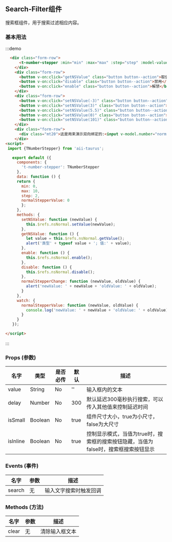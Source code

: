 <script>
 import {TNumberStepper} from 'aii-taurus';

   export default ({
     components: {
       't-number-stepper': TNumberStepper
     },
     data: function () {
     return {
       min: 0,
       max: 10,
       step: 2,
       normalStepperValue: 0
       };
     },
     methods: {
       setNSValue: function (newValue) {
         this.$refs.nsNormal.setValue(newValue);
       },
       getNSValue: function () {
         let value = this.$refs.nsNormal.getValue();
         alert('类型' + typeof value + '; 值:' + value);
       },
       enable: function () {
         this.$refs.nsNormal.enable();
       },
       disable: function () {
         this.$refs.nsNormal.disable();
       },
       normalStepperChange: function (newValue, oldValue) {
         alert('newValue: ' + newValue + 'oldValue: ' + oldValue);
       }
     },
     watch: {
       normalStepperValue: function (newValue, oldValue) {
         console.log('newValue: ' + newValue + 'oldValue: ' + oldValue);
       }
     }
   });

</script>

## Search-Filter组件

搜索框组件，用于搜索过滤相应内容。

### 基本用法

:::demo

```html
  <div class="form-row">
      <t-number-stepper :min="min" :max="max" :step="step" :model-value="normalStepperValue" label="Number Steppper" @on-value-change="normalStepperChange" ref="nsNormal" v-model="normalStepperValue"></t-number-stepper>
    </div>
    <div class="form-row">
      <button v-on:click="getNSValue" class="button button--action">取值</button>
      <button v-on:click="disable" class="button button--action">禁用</button>
      <button v-on:click="enable" class="button button--action">解禁</button>
    </div>
    <div class="form-row">
      <button v-on:click="setNSValue(-3)" class="button button--action">设置值为(-3)</button>
      <button v-on:click="setNSValue(3)" class="button button--action">设置值为(3)</button>
      <button v-on:click="setNSValue(5.5)" class="button button--action">设置值为(5.5)</button>
      <button v-on:click="setNSValue(0)" class="button button--action">设置值为(0)</button>
      <button v-on:click="setNSValue(101)" class="button button--action">设置值为(101)</button>
    </div>
    <div class="form-row">
      <div class="mt20">这是用来演示双向绑定的:<input v-model.number="normalStepperValue"></div>
    </div>
<script>
 import {TNumberStepper} from 'aii-taurus';

   export default ({
     components: {
       't-number-stepper': TNumberStepper
     },
     data: function () {
     return {
       min: 0,
       max: 10,
       step: 2,
       normalStepperValue: 0
       };
     },
     methods: {
       setNSValue: function (newValue) {
         this.$refs.nsNormal.setValue(newValue);
       },
       getNSValue: function () {
         let value = this.$refs.nsNormal.getValue();
         alert('类型' + typeof value + '; 值:' + value);
       },
       enable: function () {
         this.$refs.nsNormal.enable();
       },
       disable: function () {
         this.$refs.nsNormal.disable();
       },
       normalStepperChange: function (newValue, oldValue) {
         alert('newValue: ' + newValue + 'oldValue: ' + oldValue);
       }
     },
     watch: {
       normalStepperValue: function (newValue, oldValue) {
         console.log('newValue: ' + newValue + 'oldValue: ' + oldValue);
       }
     }
   });

</script>
```
:::

### Props (参数)

| 名字 | 类型 | 是否必传 | 默认 | 描述 |
| --- | --- | --- | --- | --- |
| value | String | No | '' | 输入框内的文本 |
| delay | Number | No | 300 | 默认延迟300毫秒执行搜索，可以传入其他值来控制延迟时间 |
| isSmall | Boolean | No  | true | 组件尺寸大小，true为小尺寸，false为大尺寸 |
| isInline | Boolean | No | true | 控制显示模式，当值为true时，搜索框的搜索按钮隐藏，当值为false时，搜索框搜索按钮显示 |

### Events (事件)

| 名字 | 参数 | 描述 |
| --- | --- | --- |
| search | 无 | 输入文字搜索时触发回调 |

### Methods (方法)

| 名字 | 参数 | 描述 |
| --- | ---| --- |
| clear |无| 清除输入框文本 |
